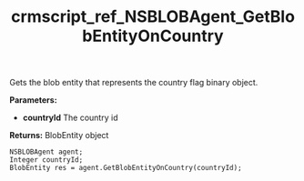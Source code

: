 ﻿---
title: crmscript_ref_NSBLOBAgent_GetBlobEntityOnCountry
description: BlobEntity GetBlobEntityOnCountry(Integer countryId)
intellisense: NSBLOBAgent.GetBlobEntityOnCountry
keywords: NSBLOBAgent,GetBlobEntityOnCountry
so.topic: reference
---

Gets the blob entity that represents the country flag binary object.

**Parameters:**
 - **countryId** The country id

**Returns:** BlobEntity object

```crmscript
NSBLOBAgent agent;
Integer countryId;
BlobEntity res = agent.GetBlobEntityOnCountry(countryId);
```

